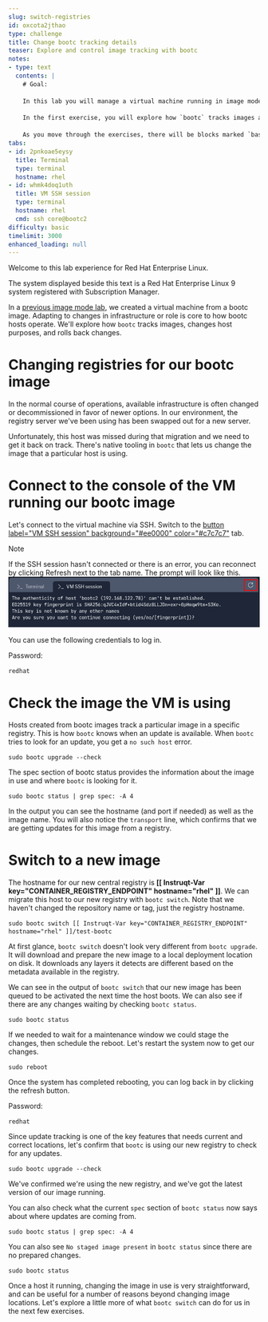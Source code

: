 ```yaml
---
slug: switch-registries
id: oxcota2jthao
type: challenge
title: Change bootc tracking details
teaser: Explore and control image tracking with bootc
notes:
- type: text
  contents: |
    # Goal:

    In this lab you will manage a virtual machine running in image mode. You'll explore how bootc tracks images, changes host purposes, and rolls back changes.

    In the first exercise, you will explore how `bootc` tracks images and get an imported VM using a new registry.

    As you move through the exercises, there will be blocks marked `bash` with commands to be run in the right side bar. These may also have a `copy` feature to place the command into your buffer for pasting, and a `run` feature which will automatically execute the command. You can use any of these methods to complete the exercises.
tabs:
- id: 2pnkoae5eysy
  title: Terminal
  type: terminal
  hostname: rhel
- id: whmk4doq1uth
  title: VM SSH session
  type: terminal
  hostname: rhel
  cmd: ssh core@bootc2
difficulty: basic
timelimit: 3000
enhanced_loading: null
---
```


Welcome to this lab experience for Red Hat Enterprise Linux.

The system displayed beside this text is a Red Hat Enterprise Linux 9 system registered with Subscription Manager.

In a [previous image mode lab](https://www.redhat.com/en/introduction-to-image-mode-for-red-hat-enterprise-linux-interactive-lab), we created a virtual machine from a bootc image. Adapting to changes in infrastructure or role is core to how bootc hosts operate. We'll explore how `bootc` tracks images, changes host purposes, and rolls back changes.

Changing registries for our bootc image
===

In the normal course of operations, available infrastructure is often changed or decommissioned in favor of newer options. In our environment, the registry server we've been using has been swapped out for a new server.

Unfortunately, this host was missed during that migration and we need to get it back on track. There's native tooling in `bootc` that lets us change the image that a particular host is using.

Connect to the console of the VM running our bootc image
===

Let's connect to the virtual machine via SSH. Switch to the [button label="VM SSH session" background="#ee0000" color="#c7c7c7"](tab-1) tab.

> [!NOTE]
> If the SSH session hasn't connected or there is an error, you can reconnect by clicking Refresh next to the tab name. The prompt will look like this. ![](../assets/terminal_prompt.png)

You can use the following credentials to log in.

Password:

```bash,run
redhat
```

Check the image the VM is using
===
Hosts created from bootc images track a particular image in a specific registry. This is how `bootc` knows when an update is available.  When `bootc` tries to look for an update, you get a `no such host` error.

```bash,run
sudo bootc upgrade --check
```

The spec section of bootc status provides the information about the image in use and where `bootc` is looking for it.

```bash,run
sudo bootc status | grep spec: -A 4
```
In the output you can see the hostname (and port if needed) as well as the image name. You will also notice the `transport` line, which confirms that we are getting updates for this image from a registry.

Switch to a new image
===
The hostname for our new central registry is **[[ Instruqt-Var key="CONTAINER_REGISTRY_ENDPOINT" hostname="rhel" ]]**.
We can migrate this host to our new registry with `bootc switch`. Note that we haven't changed the repository name or tag, just the registry hostname.
```bash,run
sudo bootc switch [[ Instruqt-Var key="CONTAINER_REGISTRY_ENDPOINT" hostname="rhel" ]]/test-bootc
```

At first glance, `bootc switch` doesn't look very different from `bootc upgrade`. It will download and prepare the new image to a local deployment location on disk. It downloads any layers it detects are different based on the metadata available in the registry.

We can see in the output of `bootc switch` that our new image has been queued to be activated the next time the host boots. We can also see if there are any changes waiting by checking `bootc status`.

```bash,run
sudo bootc status
```

If we needed to wait for a maintenance window we could stage the changes, then schedule the reboot. Let's restart the system now to get our changes.

```bash,run
sudo reboot
```

Once the system has completed rebooting, you can log back in by clicking the refresh button.

Password:

```bash,run
redhat
```

Since update tracking is one of the key features that needs current and correct locations, let's confirm that `bootc` is using our new registry to check for any updates.

```bash,run
sudo bootc upgrade --check
```
We've confirmed we're using the new registry, and we've got the latest version of our image running.

You can also check what the current `spec` section of `bootc status` now says about where updates are coming from.
```bash,run
sudo bootc status | grep spec: -A 4
```
You can also see `No staged image present` in `bootc status` since there are no prepared changes.

```bash,run
sudo bootc status
```

Once a host it running, changing the image in use is very straightforward, and can be useful for a number of reasons beyond changing image locations. Let's explore a little more of what `bootc switch` can do for us in the next few exercises.

